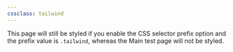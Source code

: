 ```yaml
---
cssclass: tailwind
---
```


<div class="border-red-500 border-solid border-[1rem] p-4 max-w-[65ch]">
	<p class="text-center text-xl font-bold tracking-wide">
		This page will still be styled if you enable the CSS selector prefix option
		and the prefix value is <code>.tailwind</code>, whereas the Main test page
		will not be styled.
	</p>
</div>
